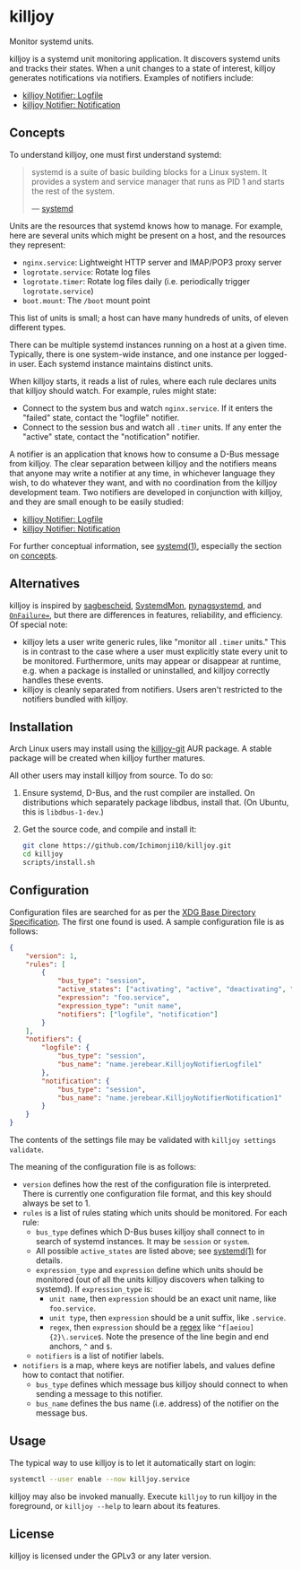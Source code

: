 killjoy
=======

Monitor systemd units.

killjoy is a systemd unit monitoring application. It discovers systemd units and tracks their
states. When a unit changes to a state of interest, killjoy generates notifications via
notifiers. Examples of notifiers include:

* [killjoy Notifier: Logfile](https://github.com/Ichimonji10/killjoy-notifier-logfile)
* [killjoy Notifier: Notification](https://github.com/Ichimonji10/killjoy-notifier-notification)

Concepts
--------

To understand killjoy, one must first understand systemd:

> systemd is a suite of basic building blocks for a Linux system. It provides a system and
> service manager that runs as PID 1 and starts the rest of the system.
>
> — [systemd](https://freedesktop.org/wiki/Software/systemd/)

Units are the resources that systemd knows how to manage. For example, here are several units
which might be present on a host, and the resources they represent:

* `nginx.service`: Lightweight HTTP server and IMAP/POP3 proxy server
* `logrotate.service`: Rotate log files
* `logrotate.timer`: Rotate log files daily (i.e. periodically trigger `logrotate.service`)
* `boot.mount`: The `/boot` mount point

This list of units is small; a host can have many hundreds of units, of eleven different types.

There can be multiple systemd instances running on a host at a given time. Typically, there is
one system-wide instance, and one instance per logged-in user. Each systemd instance maintains
distinct units.

When killjoy starts, it reads a list of rules, where each rule declares units that killjoy should
watch. For example, rules might state:

* Connect to the system bus and watch `nginx.service`. If it enters the "failed" state, contact
  the "logfile" notifier.
* Connect to the session bus and watch all `.timer` units. If any enter the "active" state,
  contact the "notification" notifier.

A notifier is an application that knows how to consume a D-Bus message from killjoy. The clear
separation between killjoy and the notifiers means that anyone may write a notifier at any time,
in whichever language they wish, to do whatever they want, and with no coordination from the
killjoy development team. Two notifiers are developed in conjunction with killjoy, and they are
small enough to be easily studied:

* [killjoy Notifier: Logfile](https://github.com/Ichimonji10/killjoy-notifier-logfile)
* [killjoy Notifier: Notification](https://github.com/Ichimonji10/killjoy-notifier-notification)

For further conceptual information, see
[systemd(1)](https://www.freedesktop.org/software/systemd/man/systemd.html),
especially the section on
[concepts](https://www.freedesktop.org/software/systemd/man/systemd.html#Concepts).

Alternatives
------------

killjoy is inspired by
[sagbescheid](https://sagbescheid.readthedocs.io/en/latest/),
[SystemdMon](https://github.com/joonty/systemd_mon),
[pynagsystemd](https://github.com/kbytesys/pynagsystemd), and
[`OnFailure=`](https://www.freedesktop.org/software/systemd/man/systemd.unit.html),
but there are differences in features, reliability, and efficiency. Of special
note:

* killjoy lets a user write generic rules, like "monitor all `.timer` units." This is in contrast
  to the case where a user must explicitly state every unit to be monitored. Furthermore, units
  may appear or disappear at runtime, e.g. when a package is installed or uninstalled, and
  killjoy correctly handles these events.
* killjoy is cleanly separated from notifiers. Users aren't restricted to the notifiers bundled
  with killjoy.

Installation
------------

Arch Linux users may install using the
[killjoy-git](https://aur.archlinux.org/packages/killjoy-git/) AUR package. A
stable package will be created when killjoy further matures.

All other users may install killjoy from source. To do so:

1.   Ensure systemd, D-Bus, and the rust compiler are installed. On distributions which
     separately package libdbus, install that. (On Ubuntu, this is `libdbus-1-dev`.)
2.   Get the source code, and compile and install it:

     ```bash
     git clone https://github.com/Ichimonji10/killjoy.git
     cd killjoy
     scripts/install.sh
     ```

Configuration
-------------

Configuration files are searched for as per the [XDG Base Directory
Specification](https://specifications.freedesktop.org/basedir-spec/basedir-spec-latest.html).
The first one found is used. A sample configuration file is as follows:

```json
{
    "version": 1,
    "rules": [
        {
            "bus_type": "session",
            "active_states": ["activating", "active", "deactivating", "inactive", "failed"],
            "expression": "foo.service",
            "expression_type": "unit name",
            "notifiers": ["logfile", "notification"]
        }
    ],
    "notifiers": {
        "logfile": {
            "bus_type": "session",
            "bus_name": "name.jerebear.KilljoyNotifierLogfile1"
        },
        "notification": {
            "bus_type": "session",
            "bus_name": "name.jerebear.KilljoyNotifierNotification1"
        }
    }
}
```

The contents of the settings file may be validated with `killjoy settings validate`.

The meaning of the configuration file is as follows:

*    `version` defines how the rest of the configuration file is interpreted. There is currently
     one configuration file format, and this key should always be set to 1.
*    `rules` is a list of rules stating which units should be monitored. For each rule:
     *   `bus_type` defines which D-Bus buses killjoy shall connect to in search of systemd
         instances. It may be `session` or `system`.
     *   All possible `active_states` are listed above; see
         [systemd(1)](https://www.freedesktop.org/software/systemd/man/systemd.html)
         for details.
     *   `expression_type` and `expression` define which units should be monitored (out of all
         the units killjoy discovers when talking to systemd). If `expression_type` is:
         *   `unit name`, then `expression` should be an exact unit name, like `foo.service`.
         *   `unit type`, then `expression` should be a unit suffix, like `.service`.
         *   `regex`, then `expression` should be a [regex](https://docs.rs/crate/regex/) like
             `^f[aeiou]{2}\.service$`. Note the presence of the line begin and
             end anchors, `^` and `$`.
     *   `notifiers` is a list of notifier labels.
*    `notifiers` is a map, where keys are notifier labels, and values define how to contact that
     notifier.
     *   `bus_type` defines which message bus killjoy should connect to when sending a message to
         this notifier.
     *   `bus_name` defines the bus name (i.e. address) of the notifier on the message bus.

Usage
-----

The typical way to use killjoy is to let it automatically start on login:

```bash
systemctl --user enable --now killjoy.service
```

killjoy may also be invoked manually. Execute `killjoy` to run killjoy in the foreground, or
`killjoy --help` to learn about its features.

License
-------

killjoy is licensed under the GPLv3 or any later version.
